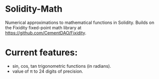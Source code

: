 # Solidity-Math
Numerical approximations to mathematical functions in Solidity. Builds on the Fixidity fixed-point math library at https://github.com/CementDAO/Fixidity.

# Current features: 
- sin, cos, tan trigonometric functions (in radians).
- value of π to 24 digits of precision.
